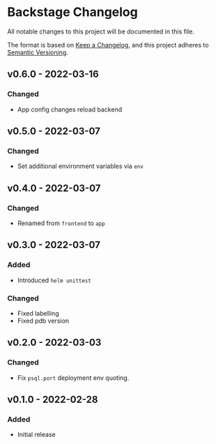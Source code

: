 # Backstage Changelog

All notable changes to this project will be documented in this file.

The format is based on [Keep a Changelog](https://keepachangelog.com/en/1.0.0/),
and this project adheres to [Semantic Versioning](https://semver.org/spec/v2.0.0.html).

<!-- ## [UNRELEASED]
### Added
### Changed
### Deprecated
### Removed -->

## v0.6.0 - 2022-03-16

### Changed

- App config changes reload backend

## v0.5.0 - 2022-03-07

### Changed

- Set additional environment variables via `env`

## v0.4.0 - 2022-03-07

### Changed

- Renamed from `frontend` to `app`

## v0.3.0 - 2022-03-07

### Added

- Introduced `helm unittest`

### Changed

- Fixed labelling
- Fixed pdb version

## v0.2.0 - 2022-03-03

### Changed

- Fix `psql.port` deployment env quoting.

## v0.1.0 - 2022-02-28

### Added

- Initial release
